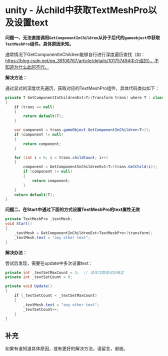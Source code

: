 # unity - 从child中获取TextMeshPro以及设置text

**问题一、无法直接调用`GetComponentInChildren`从孙子后代的`gameobject`中获取`TextMeshPro`组件。具体原因未知。**

通常情况下GetComponentInChildren能够自行进行深度遍历查找（如：https://blog.csdn.net/qq_39108767/article/details/101757494中介绍的），不知道为什么此时不行。

**解决方法：**

通过显式的深度优先遍历，获取对应的TextMeshPro组件，具体代码类似如下：

```c#
private T GetComponentInChildrenExt<T>(Transform trans) where T : class
{
    if (trans == null)
    {
        return default(T);
    }

    var component = trans.gameObject.GetComponentInChildren<T>();
    if (component != null)
    {
        return component;
    }

    for (int i = 0; i < trans.childCount; i++)
    {
        component = GetComponentInChildrenExt<T>(trans.GetChild(i));
        if (component != null)
        {
            return component;
        }
    }
    return default(T);
}
```

**问题二、在Start中通过下面的方式设置TextMeshPro的text属性无效**

```c#
private TextMeshPro _textMesh;
void Start()
{
    _textMesh = GetComponentInChildrenExt<TextMeshPro>(transform);
    _textMesh.text = "any other text";
}
```

**解决办法：**

尝试后发现，需要在update中多次设置text：

```c#
private int _textSetMaxCount = 3;  // 具体次数尝试后确定
private int _textSetCount = 0;

private void Update()
{
    if (_textSetCount < _textSetMaxCount)
    {
    	_textMesh.text = "any other text";
        _textSetCount++;
    }
}
```

## 补充

如果有谁知道具体原因，或有更好的解决方法，请留言，谢谢。

